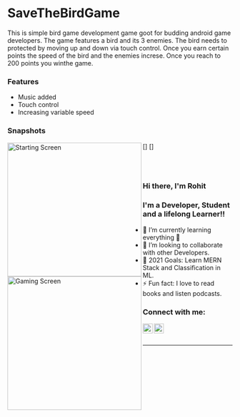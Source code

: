 

# SaveTheBirdGame

This is simple bird game development game goot for budding android game developers.
The game features a bird and its 3 enemies.
The bird needs to protected by moving up and down via touch control.
Once you earn certain points the speed of the bird and the enemies increse.
Once you reach to 200 points you winthe game.




### Features
- Music added
- Touch control
- Increasing variable speed

### Snapshots
[<img align = "left" alt = "Starting Screen" width = "300px" src="https://user-images.githubusercontent.com/50266278/138504526-47434cdb-97f1-49c5-b008-b02c0dac11b2.jpeg" />]
[<img align = "left" alt = "Gaming Screen" width = "300px" src="https://user-images.githubusercontent.com/50266278/138504720-16ce67fb-e9ff-453f-8427-d11603ea707f.jpeg" />]

<br />
<br />


### Hi there, I'm Rohit

### I'm a Developer, Student and a lifelong Learner!!

- 🌱 I’m currently learning everything 🤣
- 👯 I’m looking to collaborate with other Developers.
- 🥅 2021 Goals: Learn MERN Stack and Classification in ML.
- ⚡ Fun fact: I love to read books and listen podcasts.

### Connect with me:

[<img align="left" alt="Rohit | LinkedIn" width="22px" src="https://cdn.jsdelivr.net/npm/simple-icons@v3/icons/linkedin.svg" />][linkedin]
[<img align="left" alt="Rohit | Instagram" width="22px" src="https://cdn.jsdelivr.net/npm/simple-icons@v3/icons/instagram.svg" />][instagram]

<br />

<br />

---

[instagram]: https://www.instagram.com/l.m.rohit.das
[linkedin]: https://www.linkedin.com/in/rohit-kumar-d-89ba021b3
[nodejs]: https://nodejs.org/en
[expressjs]: https://expressjs.com


